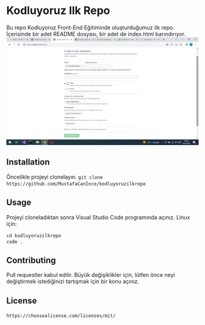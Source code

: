 # Kodluyoruz Ilk Repo
Bu repo Kodluyoruz Front-End Eğitiminde oluşturduğumuz ilk repo. İçerisinde bir adet README dosyası, bir adet de index.html barındırıyor.
![alt text](https://github.com/MustafaCanInce/kodluyoruzilkrepo/blob/main/create_new_repo.png)
## Installation
Öncelikle projeyi clonelayın.
```git clone https://github.com/MustafaCanInce/kodluyoruzilkrepo```
## Usage
Projeyi cloneladıktan sonra Visual Studio Code programında açınız.
Linux için:
```
cd kodluyoruzilkrepo
code .
```
## Contributing
Pull requestler kabul edilir. Büyük değişiklikler için, lütfen önce neyi değiştirmek istediğinizi tartışmak için bir konu açınız.
## License
```https://choosealicense.com/licenses/mit/```
